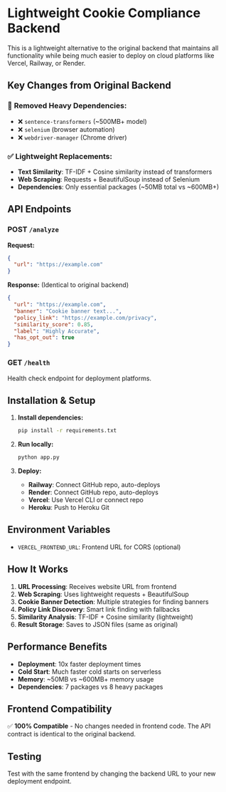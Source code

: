 # Lightweight Cookie Compliance Backend

This is a lightweight alternative to the original backend that maintains all functionality while being much easier to deploy on cloud platforms like Vercel, Railway, or Render.

## Key Changes from Original Backend

### 🚀 **Removed Heavy Dependencies:**
- ❌ `sentence-transformers` (~500MB+ model)
- ❌ `selenium` (browser automation)
- ❌ `webdriver-manager` (Chrome driver)

### ✅ **Lightweight Replacements:**
- **Text Similarity**: TF-IDF + Cosine similarity instead of transformers
- **Web Scraping**: Requests + BeautifulSoup instead of Selenium
- **Dependencies**: Only essential packages (~50MB total vs ~600MB+)

## API Endpoints

### POST `/analyze`
**Request:**
```json
{
  "url": "https://example.com"
}
```

**Response:** (Identical to original backend)
```json
{
  "url": "https://example.com",
  "banner": "Cookie banner text...",
  "policy_link": "https://example.com/privacy",
  "similarity_score": 0.85,
  "label": "Highly Accurate",
  "has_opt_out": true
}
```

### GET `/health`
Health check endpoint for deployment platforms.

## Installation & Setup

1. **Install dependencies:**
   ```bash
   pip install -r requirements.txt
   ```

2. **Run locally:**
   ```bash
   python app.py
   ```

3. **Deploy:**
   - **Railway**: Connect GitHub repo, auto-deploys
   - **Render**: Connect GitHub repo, auto-deploys  
   - **Vercel**: Use Vercel CLI or connect repo
   - **Heroku**: Push to Heroku Git

## Environment Variables

- `VERCEL_FRONTEND_URL`: Frontend URL for CORS (optional)

## How It Works

1. **URL Processing**: Receives website URL from frontend
2. **Web Scraping**: Uses lightweight requests + BeautifulSoup
3. **Cookie Banner Detection**: Multiple strategies for finding banners
4. **Policy Link Discovery**: Smart link finding with fallbacks
5. **Similarity Analysis**: TF-IDF + Cosine similarity (lightweight)
6. **Result Storage**: Saves to JSON files (same as original)

## Performance Benefits

- **Deployment**: 10x faster deployment times
- **Cold Start**: Much faster cold starts on serverless
- **Memory**: ~50MB vs ~600MB+ memory usage
- **Dependencies**: 7 packages vs 8 heavy packages

## Frontend Compatibility

✅ **100% Compatible** - No changes needed in frontend code. The API contract is identical to the original backend.

## Testing

Test with the same frontend by changing the backend URL to your new deployment endpoint. 